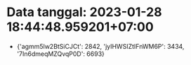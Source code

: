 # Data tanggal: 2023-01-28 18:44:48.959201+07:00

* {'agmm5lw2BtSiCJCt': 2842, 'jyIHWSIZtIFnWM6P': 3434, '7In6dmeqMZQvqP0D': 6693}
